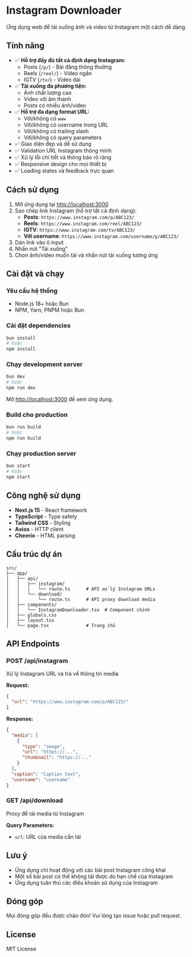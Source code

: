 # Instagram Downloader

Ứng dụng web để tải xuống ảnh và video từ Instagram một cách dễ dàng.

## Tính năng

- ✅ **Hỗ trợ đầy đủ tất cả định dạng Instagram:**
  - Posts (`/p/`) - Bài đăng thông thường
  - Reels (`/reel/`) - Video ngắn
  - IGTV (`/tv/`) - Video dài
- ✅ **Tải xuống đa phương tiện:**
  - Ảnh chất lượng cao
  - Video với âm thanh
  - Posts có nhiều ảnh/video
- ✅ **Hỗ trợ đa dạng format URL:**
  - Với/không có `www`
  - Với/không có username trong URL
  - Với/không có trailing slash
  - Với/không có query parameters
- ✅ Giao diện đẹp và dễ sử dụng
- ✅ Validation URL Instagram thông minh
- ✅ Xử lý lỗi chi tiết và thông báo rõ ràng
- ✅ Responsive design cho mọi thiết bị
- ✅ Loading states và feedback trực quan

## Cách sử dụng

1. Mở ứng dụng tại [http://localhost:3000](http://localhost:3000)
2. Sao chép link Instagram (hỗ trợ tất cả định dạng):
   - **Posts**: `https://www.instagram.com/p/ABC123/`
   - **Reels**: `https://www.instagram.com/reel/ABC123/`
   - **IGTV**: `https://www.instagram.com/tv/ABC123/`
   - **Với username**: `https://www.instagram.com/username/p/ABC123/`
3. Dán link vào ô input
4. Nhấn nút "Tải xuống"
5. Chọn ảnh/video muốn tải và nhấn nút tải xuống tương ứng

## Cài đặt và chạy

### Yêu cầu hệ thống
- Node.js 18+ hoặc Bun
- NPM, Yarn, PNPM hoặc Bun

### Cài đặt dependencies

```bash
bun install
# hoặc
npm install
```

### Chạy development server

```bash
bun dev
# hoặc
npm run dev
```

Mở [http://localhost:3000](http://localhost:3000) để xem ứng dụng.

### Build cho production

```bash
bun run build
# hoặc
npm run build
```

### Chạy production server

```bash
bun start
# hoặc
npm start
```

## Công nghệ sử dụng

- **Next.js 15** - React framework
- **TypeScript** - Type safety
- **Tailwind CSS** - Styling
- **Axios** - HTTP client
- **Cheerio** - HTML parsing

## Cấu trúc dự án

```
src/
├── app/
│   ├── api/
│   │   ├── instagram/
│   │   │   └── route.ts      # API xử lý Instagram URLs
│   │   └── download/
│   │       └── route.ts      # API proxy download media
│   ├── components/
│   │   └── InstagramDownloader.tsx  # Component chính
│   ├── globals.css
│   ├── layout.tsx
│   └── page.tsx              # Trang chủ
```

## API Endpoints

### POST /api/instagram
Xử lý Instagram URL và trả về thông tin media

**Request:**
```json
{
  "url": "https://www.instagram.com/p/ABC123/"
}
```

**Response:**
```json
{
  "media": [
    {
      "type": "image",
      "url": "https://...",
      "thumbnail": "https://..."
    }
  ],
  "caption": "Caption text",
  "username": "username"
}
```

### GET /api/download
Proxy để tải media từ Instagram

**Query Parameters:**
- `url`: URL của media cần tải

## Lưu ý

- Ứng dụng chỉ hoạt động với các bài post Instagram công khai
- Một số bài post có thể không tải được do hạn chế của Instagram
- Ứng dụng tuân thủ các điều khoản sử dụng của Instagram

## Đóng góp

Mọi đóng góp đều được chào đón! Vui lòng tạo issue hoặc pull request.

## License

MIT License
